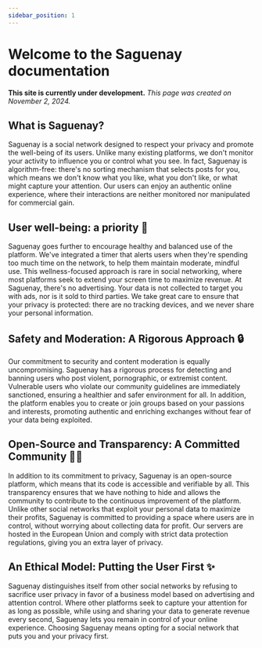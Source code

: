 ```yaml
---
sidebar_position: 1
---
```


# Welcome to the Saguenay documentation

**This site is currently under development.** _This page was created on November 2, 2024._

## What is Saguenay?

Saguenay is a social network designed to respect your privacy and promote the well-being of its users. Unlike many existing platforms, we don't monitor your activity to influence you or control what you see. In fact, Saguenay is algorithm-free: there's no sorting mechanism that selects posts for you, which means we don't know what you like, what you don't like, or what might capture your attention. Our users can enjoy an authentic online experience, where their interactions are neither monitored nor manipulated for commercial gain.

## User well-being: a priority 🎯

Saguenay goes further to encourage healthy and balanced use of the platform. We've integrated a timer that alerts users when they're spending too much time on the network, to help them maintain moderate, mindful use. This wellness-focused approach is rare in social networking, where most platforms seek to extend your screen time to maximize revenue. At Saguenay, there's no advertising. Your data is not collected to target you with ads, nor is it sold to third parties. We take great care to ensure that your privacy is protected: there are no tracking devices, and we never share your personal information.

## Safety and Moderation: A Rigorous Approach 🔒

Our commitment to security and content moderation is equally uncompromising. Saguenay has a rigorous process for detecting and banning users who post violent, pornographic, or extremist content. Vulnerable users who violate our community guidelines are immediately sanctioned, ensuring a healthier and safer environment for all. In addition, the platform enables you to create or join groups based on your passions and interests, promoting authentic and enriching exchanges without fear of your data being exploited.

## Open-Source and Transparency: A Committed Community ✊🏻

In addition to its commitment to privacy, Saguenay is an open-source platform, which means that its code is accessible and verifiable by all. This transparency ensures that we have nothing to hide and allows the community to contribute to the continuous improvement of the platform. Unlike other social networks that exploit your personal data to maximize their profits, Saguenay is committed to providing a space where users are in control, without worrying about collecting data for profit. Our servers are hosted in the European Union and comply with strict data protection regulations, giving you an extra layer of privacy.

## An Ethical Model: Putting the User First ✨

Saguenay distinguishes itself from other social networks by refusing to sacrifice user privacy in favor of a business model based on advertising and attention control. Where other platforms seek to capture your attention for as long as possible, while using and sharing your data to generate revenue every second, Saguenay lets you remain in control of your online experience. Choosing Saguenay means opting for a social network that puts you and your privacy first.